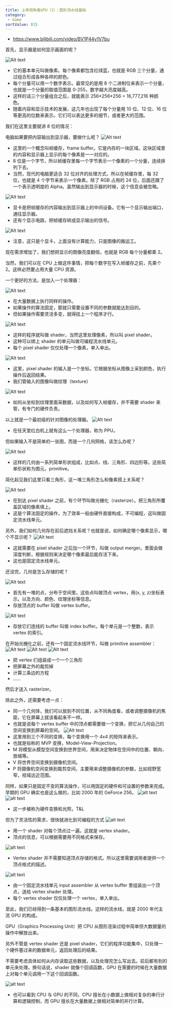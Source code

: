 ```yaml
---
title: 上帝视角看GPU（1）：图形流水线基础
category:
 - Game
sortValue: 015
---
```


- https://www.bilibili.com/video/BV1P44y1V7bu

首先，显示器是如何显示画面的呢？

![Alt text](image.png)

- 它的基本单元叫做像素。每个像素都包含红绿蓝，也就是 RGB 三个分量，通过组合形成各种各样的颜色。
- 每个分量可以用一个数字表示。最常见的是用 8 个二进制位来表示一个分量，也就是一个分量的取值范围是 0-255，数字越大亮度越高。
- 这样的话三个分量组合之后，就能表示 256\*256\*256 = 16,777,216 种颜色。
- 随着内容和显示技术的发展，这几年也出现了每个分量用 10 位、12 位、16 位等更高的位数来表示。它们可以表达更多的细节，或者更大的范围。

我们在这里主要就讲 8 位的情况：

电脑如果要把内容输出到显示器，要做什么呢？
![Alt text](image-1.png)

- 这里的一个概念叫帧缓存，frame buffer。它是内存的一块区域。这块区域里的内容和显示器上显示的每个像素是一一对应的。
- 8 位是一个字节，所以帧缓存里每一个字节表示一个像素的一个分量，连续排列下去。
- 当然，现代的电脑更适合 32 位对齐的处理方式，所以在帧缓存里，每 32 位，也就是 4 个字节来表示一个像素。除了 RGB 占用的 24 位，后面还跟了一个表示透明度的 Alpha。虽然输出到显示器的时候，这个信息会被忽略。

![Alt text](image-2.png)

- 显卡是把帧缓存的内容输出到显示器上的中间设备。它有一个显示输出端口，通往显示器。
- 还有个显示电路，把帧缓存转成显示输出的信号。

![Alt text](image-3.png)

- 注意，这只是个显卡，上面没有计算能力，只是图像的搬运工。

现在需求增加了，我们想把显示的图像亮度翻倍，也就是 RGB 每个分量都乘 2。

当然，我们可以在 CPU 上做这件事情，把每个数字在写入帧缓存之前，先乘个 2。这样必然要占用大量 CPU 资源。

一个更好的方法，是加入一个处理器：

![Alt text](image-4.png)

- 在大量数据上执行同样的操作。
- 如果操作的算法固定，那就只需要设置不同的参数就能达到目的。
- 但如果操作需要灵活多变，就得挂上一个程序才行。

![Alt text](image-5.png)

- 这样的程序就叫做 shader，当然这里处理像素，所以叫 pixel shader。
- 这种可以绑上 shader 的单元叫做可编程流水线单元。
- 每个 pixel shader 仅仅处理一个像素，单入单出。

![Alt text](image-6.png)

- 这里，pixel shader 的输入是一个坐标。它根据坐标从图像上采到颜色，执行操作后返回结果。
- 我们管输入的图像叫做纹理（texture）

![Alt text](image-7.png)

- 如何从坐标到纹理里面采数据，以及如何写入帧缓存，并不需要 shader 来管，有专门的硬件负责。

以上就是一个最初级的针对图像的处理器。
![Alt text](image-8.png)

- 在任天堂红白机上就有这么一个处理器，称为 PPU。

但如果输入不是简单的一张图，而是一个几何网格，该怎么办呢？

![Alt text](image-9.png)

- 这样的几何由一系列简单形状组成，比如点、线、三角形、四边形等。这些简单形状称为图元，primitive。

简化起见我们这里只看三角形，这一堆三角形怎么和像素搭上关系呢？

![Alt text](image-10.png)

- 在到达 pixel shader 之前，有个环节叫做光栅化（rasterize）。把三角形所覆盖区域的像素填上。
- 这是个算法固定的操作，为了效率一般由硬件直接构成，不可编程，这叫做固定流水线单元。

另外，我们如何几何存在前后遮挡关系呢？也就是说，如何确定哪个像素显示，哪个不显示呢？
![Alt text](image-11.png)

- 这就需要在 pixel shader 之后加一个环节，叫做 output merger。里面会做深度判断，根据规则来决定哪个像素最后能存活下来。
- 这也是固定流水线单元。

还没完，几何是怎么存储的呢？

![Alt text](image-12.png)

- 首先有一堆的点，分布于空间里。这些点叫做顶点 vertex，用(x, y, z)坐标表示。以及方向、颜色、纹理坐标等信息。
- 存放顶点的 buffer 叫做 vertex buffer。

![Alt text](image-13.png)

- 存放它们连线的 buffer 叫做 index buffer。每个单元是一个整数，表示 vertex 的索引。

在开始光栅化之前，还有一个固定流水线环节，叫做 primitive assembler：
![Alt text](image-16.png)
![Alt text](image-14.png)
![Alt text](image-15.png)

- 把 vertex 们组装成一个一个三角形
- 把屏幕之外的裁剪掉
- 计算三条边的方程
- ……

然后才送入 rasterizer。

除此之外，还需要考虑一点：

- 同一个几何体，我们可以放到不同位置，从不同角度看，或者调整摄像机的焦距，它在屏幕上就该看起来不一样。
- 也就是说每个 vertex buffer 中的顶点都需要做一个变换，把它从几何自己的空间变换到屏幕的空间。
  ![Alt text](image-17.png)
- 这里用到三个不同的变换，每个变换用一个 4x4 的矩阵来表示。
- 也就是俗称的 MVP 变换，Model-View-Projection。
- M 将模型从模型空间变换到世界空间，用来决定物体在空间中的位置、朝向、放缩等。
- V 将世界空间变换到摄像机空间。
- P 将摄像机空间变换到裁剪空间，主要用来调整摄像机的参数，比如视野宽窄，视域远近范围。

同样，如果只是固定不变的算法操作，可以用固定的硬件和可设置的参数来完成。早期的 GPU 确实也是这么做的，比如 2000 年的 GeForce 256。
![alt text](image-18.png)
![alt text](image-19.png)

- 这一步被称为硬件变换和光照，T&L

但为了灵活性的需求，很快就进化到可编程的方式
![alt text](image-20.png)

- 用一个 shader 对每个顶点过一遍。这就是 vertex shader。
- 顶点的信息，可以根据需要用不同格式来保存。

![alt text](image-21.png)

- Vertex shader 并不需要知道顶点存储的格式。所以这里需要调用者提供一个顶点格式的描述。

![alt text](image-22.png)

- 由一个固定流水线单元 input assembler 从 vertex buffer 里组装出一个顶点，送给 vertex shader 处理。
- 每个 vertex shader 仅仅处理一个 vertex，单入单出。

至此，我们已经得到一条基本的图形流水线。这样的流水线，就是 2000 年代主流 GPU 的构成。

GPU（Graphics Processing Unit）把 CPU 从图形渲染过程中简单但大数据量的操作中解放出来。

另外不管是 vertex shader 还是 pixel shader，它们的程序功能集中，只处理一个硬件塞过来的数据单元，返回处理后的结果。

不需要考虑具体如何从内存读取这些数据，以及处理完怎么写出去。前后都有别的单元来处理。换句话说，shader 就像个回调函数，GPU 在需要的时候在大量数据上对每个单元调用一下这个回调函数。

![alt text](image-23.png)

- 也可以看到 CPU 与 GPU 的不同，CPU 擅长在小数据上做相对复杂的串行计算和逻辑控制，而 GPU 擅长在大量数据上做相对简单的并行计算。
